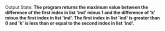 Output State: **The program returns the maximum value between the difference of the first index in list 'ind' minus 1 and the difference of 'k' minus the first index in list 'ind'. The first index in list 'ind' is greater than 0 and 'k' is less than or equal to the second index in list 'ind'.**